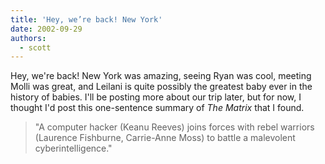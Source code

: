 ```yaml
---
title: 'Hey, we’re back! New York'
date: 2002-09-29
authors:
  - scott
---
```


Hey, we're back! New York was amazing, seeing Ryan was cool, meeting Molli was great, and Leilani is quite possibly the greatest baby ever in the history of babies. I'll be posting more about our trip later, but for now, I thought I'd post this one-sentence summary of _The Matrix_ that I found.

> "A computer hacker (Keanu Reeves) joins forces with rebel warriors (Laurence Fishburne, Carrie-Anne Moss) to battle a malevolent cyberintelligence."
